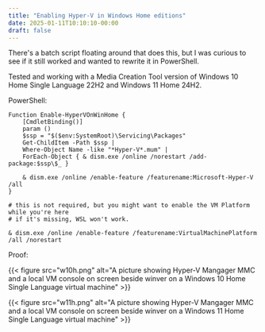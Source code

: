 ```yaml
---
title: "Enabling Hyper-V in Windows Home editions"
date: 2025-01-11T10:10:10-00:00
draft: false
---
```


There's a batch script floating around that does this, but I was curious to see if it still worked and wanted to rewrite it in PowerShell.

Tested and working with a Media Creation Tool version of Windows 10 Home Single Language 22H2 and Windows 11 Home 24H2. 

PowerShell:

```pwsh
Function Enable-HyperVOnWinHome {
    [CmdletBinding()]
    param ()
    $ssp = "$($env:SystemRoot)\Servicing\Packages"
    Get-ChildItem -Path $ssp |
    Where-Object Name -like "*Hyper-V*.mum" |
    ForEach-Object { & dism.exe /online /norestart /add-package:$ssp\$_ }

    & dism.exe /online /enable-feature /featurename:Microsoft-Hyper-V /all
}

# this is not required, but you might want to enable the VM Platform while you're here
# if it's missing, WSL won't work.

& dism.exe /online /enable-feature /featurename:VirtualMachinePlatform /all /norestart
```

Proof:

{{< figure src="w10h.png" alt="A picture showing Hyper-V Mangager MMC and a local VM console on screen beside winver on a Windows 10 Home Single Language virtual machine" >}}

{{< figure src="w11h.png" alt="A picture showing Hyper-V Mangager MMC and a local VM console on screen beside winver on a Windows 11 Home Single Language virtual machine" >}}
